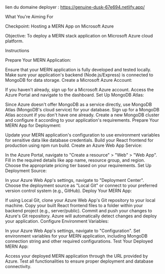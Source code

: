 lien du domaine deployer : https://genuine-dusk-67e694.netlify.app/

What You're Aiming For

Checkpoint: Hosting a MERN App on Microsoft Azure

Objective: To deploy a MERN stack application on Microsoft Azure cloud platform.

Instructions

Prepare Your MERN Application:

Ensure that your MERN application is fully developed and tested locally.
Make sure your application's backend (Node.js/Express) is connected to MongoDB for data storage.
Create a Microsoft Azure Account:

If you haven't already, sign up for a Microsoft Azure account.
Access the Azure Portal and navigate to the dashboard.
Set Up MongoDB Atlas:

Since Azure doesn't offer MongoDB as a service directly, use MongoDB Atlas (MongoDB's cloud service) for your database.
Sign up for a MongoDB Atlas account if you don't have one already.
Create a new MongoDB cluster and configure it according to your application's requirements.
Prepare Your MERN App for Deployment:

Update your MERN application's configuration to use environment variables for sensitive data like database credentials.
Build your React frontend for production using npm run build.
Create an Azure Web App Service:

In the Azure Portal, navigate to "Create a resource" > "Web" > "Web App".
Fill in the required details like app name, resource group, and region.
Choose the appropriate pricing tier based on your requirements.
Set Up Deployment Source:

In your Azure Web App's settings, navigate to "Deployment Center".
Choose the deployment source as "Local Git" or connect to your preferred version control system (e.g., GitHub).
Deploy Your MERN App:

If using Local Git, clone your Azure Web App's Git repository to your local machine.
Copy your built React frontend files to a folder within your backend project (e.g., server/public).
Commit and push your changes to Azure's Git repository.
Azure will automatically detect changes and deploy your application.
Configure Environment Variables:

In your Azure Web App's settings, navigate to "Configuration".
Set environment variables for your MERN application, including MongoDB connection string and other required configurations.
Test Your Deployed MERN App:

Access your deployed MERN application through the URL provided by Azure.
Test all functionalities to ensure proper deployment and database connectivity.

